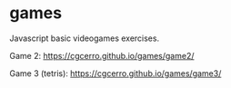 # games

Javascript basic videogames exercises.

Game 2: https://cgcerro.github.io/games/game2/

Game 3 (tetris): https://cgcerro.github.io/games/game3/
